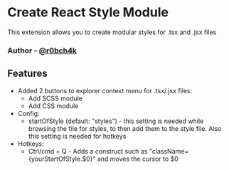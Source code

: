
# Create React Style Module
This extension allows you to create modular styles for .tsx and .jsx files

### Author - [@r0bch4k](https://t.me/r0bch4k) 

## Features
- Added 2 buttons to explorer context menu for .tsx/.jsx files: 
    - Add SCSS module
    - Add CSS module
- Config:
    - startOfStyle (default: "styles") - this setting is needed while browsing the file for styles, to then add them to the style file. Also this setting is needed for hotkeys 
- Hotkeys:
    - Ctrl/cmd + Q - Adds a construct such as "className={yourStartOfStyle.$0}" and moves the cursor to $0
